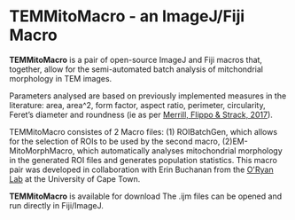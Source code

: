# TEMMitoMacro - an ImageJ/Fiji Macro #


**TEMMitoMacro** is a pair of open-source ImageJ and Fiji macros that, together, allow for the semi-automated batch analysis of mitchondrial morphology in TEM images.

Parameters analysed are based on previously implemented measures in the literature: area, area^2, form factor, aspect ratio, perimeter, circularity, Feret’s diameter and roundness (ie as per [Merrill, Flippo & Strack, 2017](https://link.springer.com/protocol/10.1007/978-1-4939-6890-9_2)).

TEMMitoMacro consistes of 2 Macro files: (1) ROIBatchGen, which allows for the selection of ROIs to be used by the second macro, (2)EM-MitoMorphMacro, which automatically analyses mitochondrial morphology in the generated ROI files and generates population statistics.
This macro pair was developed in collaboration with Erin Buchanan from the [O'Ryan Lab](https://geneticskidslab.wixsite.com/oryanlab) at the University of Cape Town.



**TEMMitoMacro** is available for download The .ijm files can be opened and run directly in Fiji/ImageJ.

